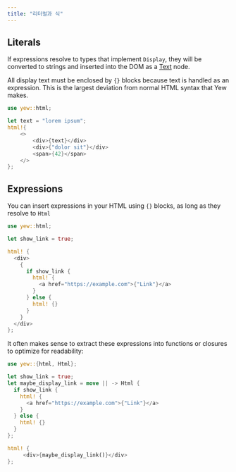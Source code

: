 ```yaml
---
title: "리터럴과 식"
---
```

## Literals

If expressions resolve to types that implement `Display`, they will be converted to strings and inserted into the DOM as a [Text](https://developer.mozilla.org/en-US/docs/Web/API/Text) node.

All display text must be enclosed by `{}` blocks because text is handled as an expression. This is 
the largest deviation from normal HTML syntax that Yew makes.

```rust
use yew::html;

let text = "lorem ipsum";
html!{
    <>
        <div>{text}</div>
        <div>{"dolor sit"}</div>
        <span>{42}</span>
    </>
};
```

## Expressions

You can insert expressions in your HTML using `{}` blocks, as long as they resolve to `Html`

```rust
use yew::html;

let show_link = true;

html! {
  <div>
    {
      if show_link {
        html! {
          <a href="https://example.com">{"Link"}</a>
        }
      } else {
        html! {}
      }
    }
  </div>
};
```

It often makes sense to extract these expressions into functions or closures to optimize for readability:

```rust
use yew::{html, Html};

let show_link = true;
let maybe_display_link = move || -> Html {
  if show_link {
    html! {
      <a href="https://example.com">{"Link"}</a>
    }
  } else {
    html! {}
  }
};

html! {
     <div>{maybe_display_link()}</div>
};
```

